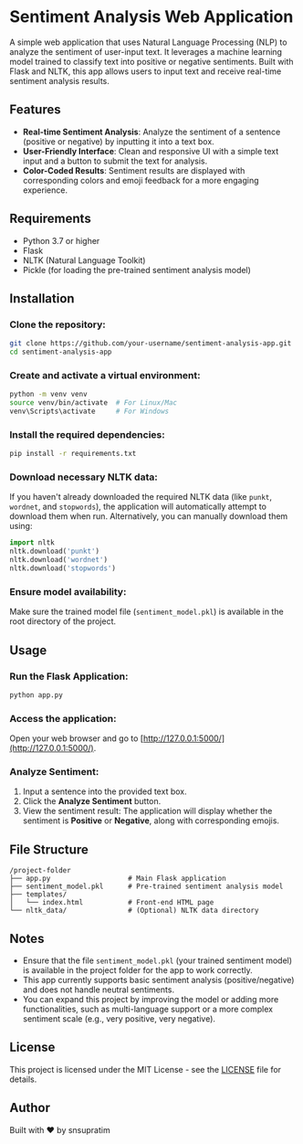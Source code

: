 # Sentiment Analysis Web Application

A simple web application that uses Natural Language Processing (NLP) to analyze the sentiment of user-input text. It leverages a machine learning model trained to classify text into positive or negative sentiments. Built with Flask and NLTK, this app allows users to input text and receive real-time sentiment analysis results.

## Features

- **Real-time Sentiment Analysis**: Analyze the sentiment of a sentence (positive or negative) by inputting it into a text box.
- **User-Friendly Interface**: Clean and responsive UI with a simple text input and a button to submit the text for analysis.
- **Color-Coded Results**: Sentiment results are displayed with corresponding colors and emoji feedback for a more engaging experience.

## Requirements

- Python 3.7 or higher
- Flask
- NLTK (Natural Language Toolkit)
- Pickle (for loading the pre-trained sentiment analysis model)

## Installation

### Clone the repository:

```bash
git clone https://github.com/your-username/sentiment-analysis-app.git
cd sentiment-analysis-app
```

### Create and activate a virtual environment:

```bash
python -m venv venv
source venv/bin/activate  # For Linux/Mac
venv\Scripts\activate     # For Windows
```

### Install the required dependencies:

```bash
pip install -r requirements.txt
```

### Download necessary NLTK data:

If you haven't already downloaded the required NLTK data (like `punkt`, `wordnet`, and `stopwords`), the application will automatically attempt to download them when run. Alternatively, you can manually download them using:

```python
import nltk
nltk.download('punkt')
nltk.download('wordnet')
nltk.download('stopwords')
```

### Ensure model availability:

Make sure the trained model file (`sentiment_model.pkl`) is available in the root directory of the project.

## Usage

### Run the Flask Application:

```bash
python app.py
```

### Access the application:

Open your web browser and go to [http://127.0.0.1:5000/](http://127.0.0.1:5000/).

### Analyze Sentiment:

1. Input a sentence into the provided text box.
2. Click the **Analyze Sentiment** button.
3. View the sentiment result: The application will display whether the sentiment is **Positive** or **Negative**, along with corresponding emojis.

## File Structure

```plaintext
/project-folder
├── app.py                   # Main Flask application
├── sentiment_model.pkl      # Pre-trained sentiment analysis model
├── templates/
│   └── index.html           # Front-end HTML page
└── nltk_data/               # (Optional) NLTK data directory
```

## Notes

- Ensure that the file `sentiment_model.pkl` (your trained sentiment model) is available in the project folder for the app to work correctly.
- This app currently supports basic sentiment analysis (positive/negative) and does not handle neutral sentiments.
- You can expand this project by improving the model or adding more functionalities, such as multi-language support or a more complex sentiment scale (e.g., very positive, very negative).

## License

This project is licensed under the MIT License - see the [LICENSE](LICENSE) file for details.

## Author

Built with ❤️ by snsupratim
